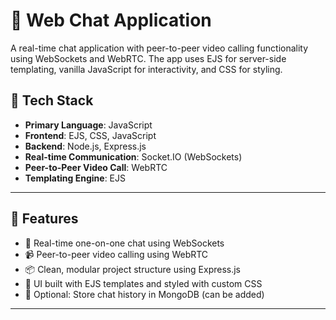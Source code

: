 # 💬 Web Chat Application

A real-time chat application with peer-to-peer video calling functionality using WebSockets and WebRTC. The app uses EJS for server-side templating, vanilla JavaScript for interactivity, and CSS for styling.

## 🔧 Tech Stack

- **Primary Language**: JavaScript
- **Frontend**: EJS, CSS, JavaScript
- **Backend**: Node.js, Express.js
- **Real-time Communication**: Socket.IO (WebSockets)
- **Peer-to-Peer Video Call**: WebRTC
- **Templating Engine**: EJS

---

## 🚀 Features

- 🔁 Real-time one-on-one chat using WebSockets
- 📹 Peer-to-peer video calling using WebRTC
- 📦 Clean, modular project structure using Express.js
- 💬 UI built with EJS templates and styled with custom CSS
- 💾 Optional: Store chat history in MongoDB (can be added)

---



